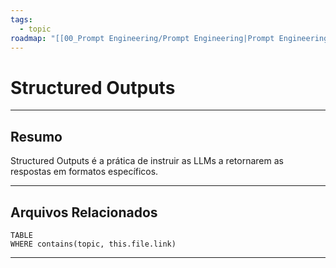```yaml
---
tags:
  - topic
roadmap: "[[00_Prompt Engineering/Prompt Engineering|Prompt Engineering]]"
---
```

# Structured Outputs

---
## **Resumo**
Structured Outputs é a prática de instruir as LLMs a retornarem as respostas em formatos específicos.

---
## **Arquivos Relacionados**
```dataview
TABLE
WHERE contains(topic, this.file.link)
```

---
